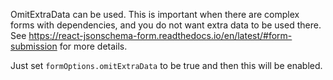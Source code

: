 OmitExtraData can be used. This is important when there are complex forms with dependencies, and you do not want extra data to be used there. See https://react-jsonschema-form.readthedocs.io/en/latest/#form-submission for more details.

Just set `formOptions.omitExtraData` to be true and then this will be enabled.